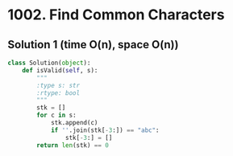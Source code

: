# 1002. Find Common Characters

## Solution 1 (time O(n), space O(n))

```python
class Solution(object):
    def isValid(self, s):
        """
        :type s: str
        :rtype: bool
        """
        stk = []
        for c in s:
            stk.append(c)
            if ''.join(stk[-3:]) == "abc":
                stk[-3:] = []
        return len(stk) == 0
```
